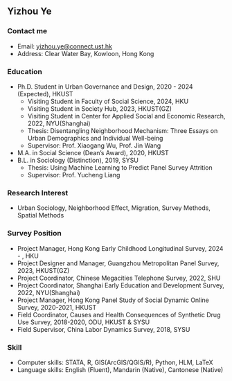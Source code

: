 
## Yizhou Ye

### Contact me
- Email: <yizhou.ye@connect.ust.hk>
- Address: Clear Water Bay, Kowloon, Hong Kong

### Education
  - Ph.D. Student in Urban Governance and Design, 2020 - 2024 (Expected), HKUST
    - Visiting Student in Faculty of Social Science, 2024, HKU
    - Visiting Student in Society Hub, 2023, HKUST(GZ)
    - Visiting Student in Center for Applied Social and Economic Research, 2022, NYU(Shanghai)
    - Thesis: Disentangling Neighborhood Mechanism: Three Essays on Urban Demographics and Individual Well-being
    - Supervisor: Prof. Xiaogang Wu, Prof. Jin Wang
  - M.A. in Social Science (Dean’s Award), 2020, HKUST
  - B.L. in Sociology (Distinction), 2019, SYSU
    - Thesis: Using Machine Learning to Predict Panel Survey Attrition
    - Supervisor: Prof. Yucheng Liang

### Research Interest
  - Urban Sociology, Neighborhood Effect, Migration, Survey Methods, Spatial Methods

### Survey Position
  - Project Manager, Hong Kong Early Childhood Longitudinal Survey, 2024 - , HKU 
  - Project Designer and Manager, Guangzhou Metropolitan Panel Survey, 2023, HKUST(GZ)
  - Project Coordinator, Chinese Megacities Telephone Survey, 2022, SHU
  - Project Coordinator, Shanghai Early Education and Development Survey, 2022, NYU(Shanghai)
  - Project Manager, Hong Kong Panel Study of Social Dynamic Online Survey, 2020-2021, HKUST
  - Field Coordinator, Causes and Health Consequences of Synthetic Drug Use Survey, 2018-2020, ODU, HKUST & SYSU
  - Field Supervisor, China Labor Dynamics Survey, 2018, SYSU

### Skill
  - Computer skills: STATA, R, GIS(ArcGIS/QGIS/R), Python, HLM, LaTeX
  - Language skills: English (Fluent), Mandarin (Native), Cantonese (Native)

